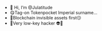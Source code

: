 - 👋 Hi, I’m @Julatitude
- 😋Tag-on Tokenpocket Imperial surname...
- 🤗Blockchain invisible assets first😗
- 🧐Very low-key hacker 👽👾
<!---
Julatitude/Julatitude is a ✨ special ✨ repository because its `README.md` (this file) appears on your GitHub profile.
You can click the Preview link to take a look at your changes.
--->
